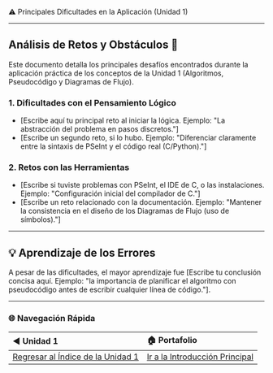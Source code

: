 ⚠️ Principales Dificultades en la Aplicación (Unidad 1)

---

## Análisis de Retos y Obstáculos 🚧

Este documento detalla los principales desafíos encontrados durante la aplicación práctica de los conceptos de la Unidad 1 (Algoritmos, Pseudocódigo y Diagramas de Flujo).

### 1. Dificultades con el Pensamiento Lógico

* [Escribe aquí tu principal reto al iniciar la lógica. Ejemplo: "La abstracción del problema en pasos discretos."]
* [Escribe un segundo reto, si lo hubo. Ejemplo: "Diferenciar claramente entre la sintaxis de PSeInt y el código real (C/Python)."]

### 2. Retos con las Herramientas

* [Escribe si tuviste problemas con PSeInt, el IDE de C, o las instalaciones. Ejemplo: "Configuración inicial del compilador de C."]
* [Escribe un reto relacionado con la documentación. Ejemplo: "Mantener la consistencia en el diseño de los Diagramas de Flujo (uso de símbolos)."]

---

## 💡 Aprendizaje de los Errores

A pesar de las dificultades, el mayor aprendizaje fue [Escribe tu conclusión concisa aquí. Ejemplo: "la importancia de planificar el algoritmo con pseudocódigo antes de escribir cualquier línea de código."].

***

### 🌐 Navegación Rápida

| ◀️ Unidad 1 | 🏠 Portafolio |
| :--- | :--- |
| [Regresar al Índice de la Unidad 1](Unidad1.md) | [Ir a la Introducción Principal](Introduccion.md) |
